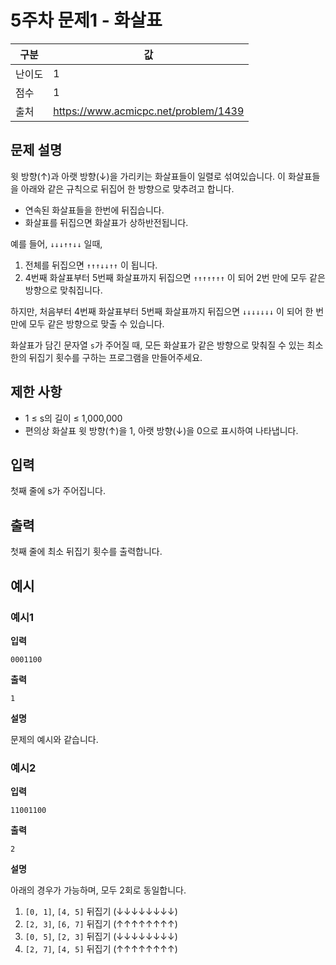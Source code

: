 # 5주차 문제1 - 화살표

|구분|값|
|---|---|
|난이도|1|
|점수|1|
|출처|https://www.acmicpc.net/problem/1439|

## 문제 설명
윗 방향(↑)과 아랫 방향(↓)을 가리키는 화살표들이 일렬로 섞여있습니다. 이 화살표들을 아래와 같은 규칙으로 뒤집어 한 방향으로 맞추려고 합니다.
- 연속된 화살표들을 한번에 뒤집습니다.
- 화살표를 뒤집으면 화살표가 상하반전됩니다.

예를 들어, `↓↓↓↑↑↓↓` 일때,
1. 전체를 뒤집으면 `↑↑↑↓↓↑↑` 이 됩니다.
2. 4번째 화살표부터 5번째 화살표까지 뒤집으면 `↑↑↑↑↑↑↑` 이 되어 2번 만에 모두 같은 방향으로 맞춰집니다.

하지만, 처음부터 4번째 화살표부터 5번째 화살표까지 뒤집으면 `↓↓↓↓↓↓↓` 이 되어 한 번만에 모두 같은 방향으로 맞출 수 있습니다.

화살표가 담긴 문자열 `s`가 주어질 때, 모든 화살표가 같은 방향으로 맞춰질 수 있는 최소한의 뒤집기 횟수를 구하는 프로그램을 만들어주세요.

## 제한 사항
- 1 ≤ s의 길이 ≤ 1,000,000
- 편의상 화살표 윗 방향(↑)을 1, 아랫 방향(↓)을 0으로 표시하여 나타냅니다.

## 입력
첫째 줄에 s가 주어집니다.

## 출력
첫째 줄에 최소 뒤집기 횟수를 출력합니다.

## 예시
### 예시1
**입력**
```
0001100
```

**출력**
```
1
```

**설명**

문제의 예시와 같습니다.


### 예시2
**입력**
```
11001100
```

**출력**
```
2
```

**설명**

아래의 경우가 가능하며, 모두 2회로 동일합니다.
1. `[0, 1]`, `[4, 5]` 뒤집기 (↓↓↓↓↓↓↓↓)
2. `[2, 3]`, `[6, 7]` 뒤집기 (↑↑↑↑↑↑↑↑)
3. `[0, 5]`, `[2, 3]` 뒤집기 (↓↓↓↓↓↓↓↓)
4. `[2, 7]`, `[4, 5]` 뒤집기 (↑↑↑↑↑↑↑↑)
